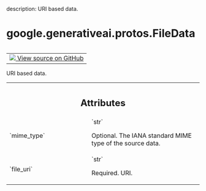 description: URI based data.

<div itemscope itemtype="http://developers.google.com/ReferenceObject">
<meta itemprop="name" content="google.generativeai.protos.FileData" />
<meta itemprop="path" content="Stable" />
</div>

# google.generativeai.protos.FileData

<!-- Insert buttons and diff -->

<table class="tfo-notebook-buttons tfo-api nocontent" align="left">
<td>
  <a target="_blank" href="https://github.com/googleapis/google-cloud-python/tree/main/packages/google-ai-generativelanguage/google/ai/generativelanguage_v1beta/types/content.py#L234-L252">
    <img src="https://www.tensorflow.org/images/GitHub-Mark-32px.png" />
    View source on GitHub
  </a>
</td>
</table>



URI based data.

<!-- Placeholder for "Used in" -->




<!-- Tabular view -->
 <table class="responsive fixed orange">
<colgroup><col width="214px"><col></colgroup>
<tr><th colspan="2"><h2 class="add-link">Attributes</h2></th></tr>

<tr>
<td>
`mime_type`<a id="mime_type"></a>
</td>
<td>
`str`

Optional. The IANA standard MIME type of the
source data.
</td>
</tr><tr>
<td>
`file_uri`<a id="file_uri"></a>
</td>
<td>
`str`

Required. URI.
</td>
</tr>
</table>



